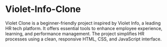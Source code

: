 # Violet-Info-Clone
Violet Clone is a beginner-friendly project inspired by Violet Info, a leading HR tech platform. It offers essential tools to enhance employee experience, learning, and performance management. The project simplifies HR processes using a clean, responsive HTML, CSS, and JavaScript interface.
